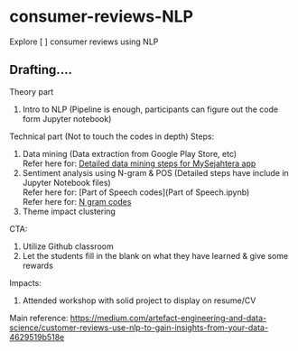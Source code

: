 # consumer-reviews-NLP
Explore [ ] consumer reviews using NLP

## Drafting....

Theory part
1. Intro to NLP (Pipeline is enough, participants can figure out the code form Jupyter notebook)

Technical part (Not to touch the codes in depth)
Steps:
1. Data mining (Data extraction from Google Play Store, etc) <br>
Refer here for: [Detailed data mining steps for MySejahtera app](data-mining.md)
2. Sentiment analysis using N-gram & POS (Detailed steps have include in Jupyter Notebook files) <br>
Refer here for: [Part of Speech codes](Part of Speech.ipynb)
<br> Refer here for: [N gram codes](N-gram.ipynb)
3. Theme impact clustering 

CTA:
1. Utilize Github classroom
2. Let the students fill in the blank on what they have learned & give some rewards

Impacts:
1. Attended workshop with solid project to display on resume/CV

Main reference:
https://medium.com/artefact-engineering-and-data-science/customer-reviews-use-nlp-to-gain-insights-from-your-data-4629519b518e
